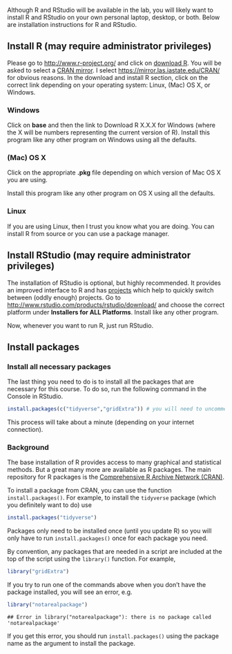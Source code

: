 Although R and RStudio will be available in the lab, you will likely
want to install R and RStudio on your own personal laptop, desktop, or
both. Below are installation instructions for R and RStudio.

## Install R (may require administrator privileges)

Please go to <http://www.r-project.org/> and click on [download
R](http://cran.r-project.org/mirrors.html). You will be asked to select
a [CRAN mirror](http://cran.r-project.org/mirrors.html). I select
<https://mirror.las.iastate.edu/CRAN/> for obvious reasons. In the
download and install R section, click on the correct link depending on
your operating system: Linux, (Mac) OS X, or Windows.

### Windows

Click on **base** and then the link to Download R X.X.X for Windows
(where the X will be numbers representing the current version of R).
Install this program like any other program on Windows using all the
defaults.

### (Mac) OS X

Click on the appropriate **.pkg** file depending on which version of Mac
OS X you are using.

Install this program like any other program on OS X using all the
defaults.

### Linux

If you are using Linux, then I trust you know what you are doing. You
can install R from source or you can use a package manager.

## Install RStudio (may require administrator privileges)

The installation of RStudio is optional, but highly recommended. It
provides an improved interface to R and has
[projects](https://support.rstudio.com/hc/en-us/articles/200526207-Using-Projects)
which help to quickly switch between (oddly enough) projects. Go to
<http://www.rstudio.com/products/rstudio/download/> and choose the
correct platform under **Installers for ALL Platforms**. Install like
any other program.

Now, whenever you want to run R, just run RStudio.

## Install packages

### Install all necessary packages

The last thing you need to do is to install all the packages that are
necessary for this course. To do so, run the following command in the
Console in RStudio.

``` r
install.packages(c("tidyverse","gridExtra")) # you will need to uncomment this line in the script
```

This process will take about a minute (depending on your internet
connection).

### Background

The base installation of R provides access to many graphical and
statistical methods. But a great many more are available as R packages.
The main repository for R packages is the [Comprehensive R Archive
Network
(CRAN)](https://cran.r-project.org/web/packages/available_packages_by_name.html).

To install a package from CRAN, you can use the function
`install.packages()`. For example, to install the `tidyverse` package
(which you definitely want to do) use

``` r
install.packages("tidyverse")
```

Packages only need to be installed once (until you update R) so you will
only have to run `install.packages()` once for each package you need.

By convention, any packages that are needed in a script are included at
the top of the script using the `library()` function. For example,

``` r
library("gridExtra")
```

If you try to run one of the commands above when you don’t have the
package installed, you will see an error, e.g. 

``` r
library("notarealpackage")
```

    ## Error in library("notarealpackage"): there is no package called 'notarealpackage'

If you get this error, you should run `install.packages()` using the
package name as the argument to install the package.
